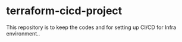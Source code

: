 # terraform-cicd-project

This repository is to keep the codes and for setting up CI/CD for Infra environment..
